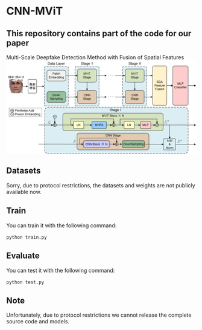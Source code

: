 # CNN-MViT
## This repository contains  part of the code for our paper
Multi-Scale Deepfake Detection Method with Fusion of Spatial Features
![structure](/figures/structure.png 'overall structure')
## Datasets
Sorry, due to protocol restrictions, the datasets and weights are not publicly available now.
## Train
You can train it with the following command:
```
python train.py
```
## Evaluate
You can test it with the following command:
```
python test.py
```
## Note
Unfortunately, due to protocol restrictions we cannot release the complete source code and models.
